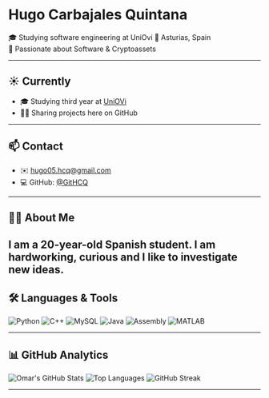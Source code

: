 # Hugo Carbajales Quintana


🎓 Studying software engineering at UniOvi
📍 Asturias, Spain  
💼 Passionate about Software & Cryptoassets  

---

## ☀️ Currently

- 🎓 Studying third year at [UniOVi](https://ingenieriainformatica.uniovi.es/)
- 👨‍💻 Sharing projects here on GitHub

---

## 📫 Contact

- ✉️ hugo05.hcq@gmail.com
- 💻 GitHub: [@GitHCQ](https://github.com/GitHCQ)
---

## 👨‍💼 About Me

I am a 20-year-old Spanish student.
I am hardworking, curious and I like to investigate new ideas.
---

## 🛠️ Languages & Tools

![Python](https://img.shields.io/badge/Python-3776AB?style=for-the-badge&logo=python&logoColor=white)
![C++](https://img.shields.io/badge/C++-00599C?style=for-the-badge&logo=cplusplus&logoColor=white)
![MySQL](https://img.shields.io/badge/MySQL-00000F?style=for-the-badge&logo=mysql&logoColor=white)
![Java](https://img.shields.io/badge/Java-ED8B00?style=for-the-badge&logo=openjdk&logoColor=white)
![Assembly](https://img.shields.io/badge/Assembly-555555?style=for-the-badge&logo=gnubash&logoColor=white)
![MATLAB](https://img.shields.io/badge/MATLAB-0076A8?style=for-the-badge&logo=mathworks&logoColor=white)

---

## 📊 GitHub Analytics

![Omar's GitHub Stats](https://github-readme-stats.vercel.app/api?username=GitHCQ&show_icons=true&theme=github_dark)
![Top Languages](https://github-readme-stats.vercel.app/api/top-langs/?username=GitHCQ&layout=compact&theme=github_dark)
![GitHub Streak](https://streak-stats.demolab.com?user=GitHCQ&theme=github-dark&hide_border=false)

---
